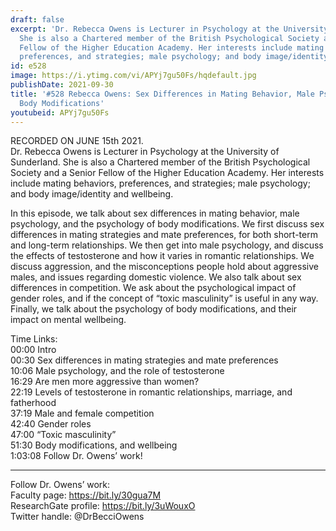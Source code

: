 ```yaml
---
draft: false
excerpt: 'Dr. Rebecca Owens is Lecturer in Psychology at the University of Sunderland.
  She is also a Chartered member of the British Psychological Society and a Senior
  Fellow of the Higher Education Academy. Her interests include mating behaviors,
  preferences, and strategies; male psychology; and body image/identity and wellbeing. '
id: e528
image: https://i.ytimg.com/vi/APYj7gu50Fs/hqdefault.jpg
publishDate: 2021-09-30
title: '#528 Rebecca Owens: Sex Differences in Mating Behavior, Male Psychology, and
  Body Modifications'
youtubeid: APYj7gu50Fs
---
```

RECORDED ON JUNE 15th 2021.  
Dr. Rebecca Owens is Lecturer in Psychology at the University of Sunderland. She is also a Chartered member of the British Psychological Society and a Senior Fellow of the Higher Education Academy. Her interests include mating behaviors, preferences, and strategies; male psychology; and body image/identity and wellbeing. 

In this episode, we talk about sex differences in mating behavior, male psychology, and the psychology of body modifications. We first discuss sex differences in mating strategies and mate preferences, for both short-term and long-term relationships. We then get into male psychology, and discuss the effects of testosterone and how it varies in romantic relationships. We discuss aggression, and the misconceptions people hold about aggressive males, and issues regarding domestic violence. We also talk about sex differences in competition. We ask about the psychological impact of gender roles, and if the concept of “toxic masculinity” is useful in any way. Finally, we talk about the psychology of body modifications, and their impact on mental wellbeing.

Time Links:  
00:00  Intro  
00:30  Sex differences in mating strategies and mate preferences  
10:06 Male psychology, and the role of testosterone  
16:29  Are men more aggressive than women?  
22:19  Levels of testosterone in romantic relationships, marriage, and fatherhood  
37:19  Male and female competition  
42:40  Gender roles  
47:00  “Toxic masculinity”  
51:30  Body modifications, and wellbeing  
1:03:08  Follow Dr. Owens’ work!

---

Follow Dr. Owens’ work:  
Faculty page: https://bit.ly/30gua7M  
ResearchGate profile: https://bit.ly/3uWouxO  
Twitter handle: @DrBecciOwens

